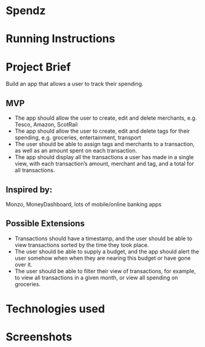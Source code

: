 
<!-- The README should contain:
running instructions for your applications (so other people can clone it and run it)
your brief
the technologies you used
it can also contain screenshots! -->

<h1>Spendz</h1>
<h2></h2>

# Running Instructions

# Project Brief

<p>Build an app that allows a user to track their spending.</p>

<h2>MVP</h2>
<ul>
<li>The app should allow the user to create, edit and delete merchants, e.g. Tesco, Amazon, ScotRail</li>
<li>The app should allow the user to create, edit and delete tags for their spending, e.g. groceries, entertainment, transport</li>
<li>The user should be able to assign tags and merchants to a transaction, as well as an amount spent on each transaction.</li>
<li>The app should display all the transactions a user has made in a single view, with each transaction’s amount, merchant and tag, and a total for all transactions.</li>
</ul>
<h2>Inspired by:</h2>
<p>Monzo, MoneyDashboard, lots of mobile/online banking apps</p>
<h2>Possible Extensions</h2>
<ul>
<li>Transactions should have a timestamp, and the user should be able to view transactions sorted by the time they took place.</li>
<li>The user should be able to supply a budget, and the app should alert the user somehow when when they are nearing this budget or have gone over it.</li>
<li>The user should be able to filter their view of transactions, for example, to view all transactions in a given month, or view all spending on groceries.</li>
</ul>

# Technologies used

# Screenshots
